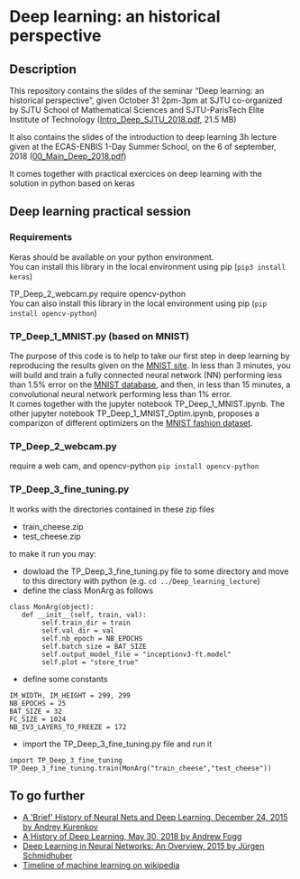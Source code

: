 # Deep learning: an historical perspective
## Description
This repository contains the sildes of the seminar “Deep learning: an historical perspective”,  given October 31 2pm-3pm at SJTU co-organized by SJTU School of Mathematical Sciences and SJTU-ParisTech Elite Institute of Technology
([Intro_Deep_SJTU_2018.pdf](https://github.com/StephaneCanu/Deep_learning_lecture/blob/master/Intro_Deep_SJTU_2018.pdf), 21.5 MB)  

It also contains the slides of the introduction to deep learning 3h lecture given at the ECAS-ENBIS 1-Day Summer School, on the 6 of september, 2018
([00_Main_Deep_2018.pdf](https://github.com/StephaneCanu/Deep_learning_lecture/blob/master/00_Main_Deep_2018.pdf))  

It comes together with practical exercices on deep learning with the solution in python based on keras

## Deep learning practical session
### Requirements

Keras should be available on your python environment.  
You can install this library in the local environment using pip 
(`pip3 install keras`)

TP_Deep_2_webcam.py require opencv-python  
You can also install this library in the local environment using pip 
(`pip install opencv-python`)

### TP_Deep_1_MNIST.py (based on MNIST)
The purpose of this code is to help to take our first step in deep learning by reproducing  the results given on the [MNIST site](http://yann.lecun.com/exdb/mnist/). In less than 3 minutes, you will build and train a fully connected neural network (NN) 
performing less than 1.5% error on the [MNIST database](http://yann.lecun.com/exdb/mnist/),
and then, in less than 15 minutes, a convolutional neural network
performing less than 1% error.    
It comes together with the jupyter notebook TP_Deep_1_MNIST.ipynb. 
The other jupyter notebook TP_Deep_1_MNIST_Optim.ipynb, proposes a comparizon of different optimizers on the [MNIST fashion dataset](https://github.com/zalandoresearch/fashion-mnist).

### TP_Deep_2_webcam.py 
require a web cam, and opencv-python `pip install opencv-python`

### TP_Deep_3_fine_tuning.py
It works with the directories contained in these zip files
   - train_cheese.zip
   - test_cheese.zip

to make it run you may:  
 - dowload the TP_Deep_3_fine_tuning.py file to some directory and move to this directory with python (e.g. `cd ../Deep_learning_lecture`)  
 - define the class MonArg as follows
```
class MonArg(object):
   def __init__(self, train, val):
        self.train_dir = train
        self.val_dir = val
        self.nb_epoch = NB_EPOCHS
        self.batch_size = BAT_SIZE
        self.output_model_file = "inceptionv3-ft.model"
        self.plot = "store_true"
```
- define some constants
```
IM_WIDTH, IM_HEIGHT = 299, 299 
NB_EPOCHS = 25
BAT_SIZE = 32
FC_SIZE = 1024
NB_IV3_LAYERS_TO_FREEZE = 172
```
- import the TP_Deep_3_fine_tuning.py file and run it     
```
import TP_Deep_3_fine_tuning
TP_Deep_3_fine_tuning.train(MonArg("train_cheese","test_cheese"))
```
## To go further

- [A 'Brief' History of Neural Nets and Deep Learning, December 24, 2015 by Andrey Kurenkov](http://www.andreykurenkov.com/writing/ai/a-brief-history-of-neural-nets-and-deep-learning/)
- [A History of Deep Learning, May 30, 2018 by Andrew Fogg](https://www.import.io/post/history-of-deep-learning/)
- [Deep Learning in Neural Networks: An Overview, 2015 by Jürgen Schmidhuber](http://people.idsia.ch/~juergen/deep-learning-overview.html)
- [Timeline of machine learning on wikipedia](https://en.wikipedia.org/wiki/Timeline_of_machine_learning)

<!--- https://cloud.withgoogle.com/build/data-analytics/explore-history-machine-learning/ --->
